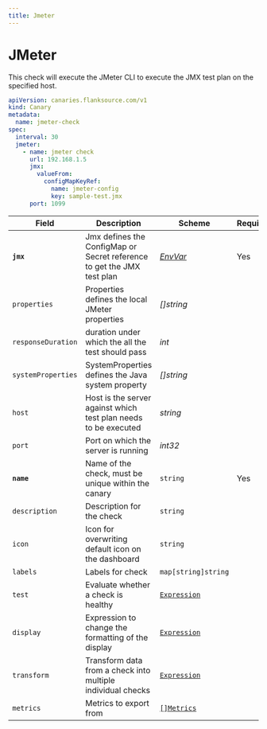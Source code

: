 ```yaml
---
title: Jmeter
---
```


# <Icon name="jmeter"/> JMeter

<Standard/><FullImage/>

This check will execute the JMeter CLI to execute the JMX test plan on the specified host.

```yaml
apiVersion: canaries.flanksource.com/v1
kind: Canary
metadata:
  name: jmeter-check
spec:
  interval: 30
  jmeter:
    - name: jmeter check
      url: 192.168.1.5
      jmx:
        valueFrom:
          configMapKeyRef:
            name: jmeter-config
            key: sample-test.jmx
      port: 1099
```

| Field | Description | Scheme | Required |
| ----- | ----------- | ------ | -------- |
| **`jmx`** | Jmx defines the ConfigMap or Secret reference to get the JMX test plan | [*EnvVar*](../../concepts/authentication/#envvar) | Yes |
| `properties` | Properties defines the local JMeter properties | *\[\]string* |  |
| `responseDuration` | duration  under which the all the test should pass | *int* |  |
| `systemProperties` | SystemProperties defines the Java system property | *\[\]string* |  |
| `host` | Host is the server against which test plan needs to be executed | *string* | |
| `port` | Port on which the server is running | *int32* | |
| **`name`**    | Name of the check, must be unique within the canary         | `string`                                     | Yes      |
| `description` | Description for the check                                   | `string`                                     |          |
| `icon`        | Icon for overwriting default icon on the dashboard          | `string`                                     |          |
| `labels`      | Labels for check                                            | `map[string]string`                          |          |
| `test`        | Evaluate whether a check is healthy                         | [`Expression`](/concepts/health-evaluation)  |          |
| `display`     | Expression to change the formatting of the display          | [`Expression`](/concepts/display-formatting) |          |
| `transform`   | Transform data from a check into multiple individual checks | [`Expression`](/concepts/transforms)          |          |
| `metrics`     | Metrics to export from                                      | [`[]Metrics`](/concepts/metrics-exporter)    |          |
